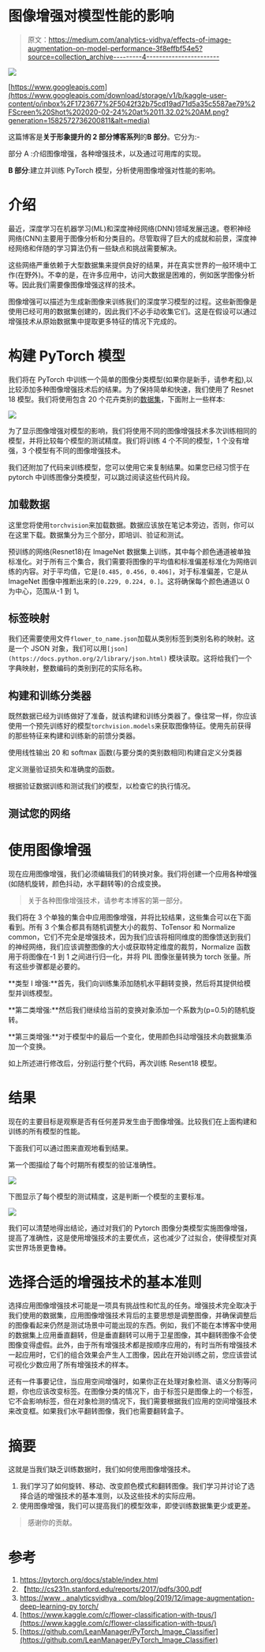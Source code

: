 # 图像增强对模型性能的影响

> 原文：<https://medium.com/analytics-vidhya/effects-of-image-augmentation-on-model-performance-3f8effbf54e5?source=collection_archive---------4----------------------->

![](img/212313eb68159a405fb2f5d0d44a454a.png)

[https://www.googleapis.com](https://www.googleapis.com/download/storage/v1/b/kaggle-user-content/o/inbox%2F1723677%2F5042f32b75cd19ad71d5a35c5587ae79%2FScreen%20Shot%202020-02-24%20at%2011.32.02%20AM.png?generation=1582572736200811&alt=media)

这篇博客是**关于形象提升的 2 部分博客系列**的**B 部分**。它分为:-

部分 A :介绍图像增强，各种增强技术，以及通过可用库的实现。

**B 部分**:建立并训练 PyTorch 模型，分析使用图像增强对性能的影响。

# 介绍

最近，深度学习在机器学习(ML)和深度神经网络(DNN)领域发展迅速。卷积神经网络(CNN)主要用于图像分析和分类目的。尽管取得了巨大的成就和前景，深度神经网络和伴随的学习算法仍有一些缺点和挑战需要解决。

这些网络严重依赖于大型数据集来提供良好的结果，并在真实世界的一般环境中工作(在野外)。不幸的是，在许多应用中，访问大数据是困难的，例如医学图像分析等。因此我们需要像图像增强这样的技术。

图像增强可以描述为生成新图像来训练我们的深度学习模型的过程。这些新图像是使用已经可用的数据集创建的，因此我们不必手动收集它们。这是在假设可以通过增强技术从原始数据集中提取更多特征的情况下完成的。

# 构建 PyTorch 模型

我们将在 PyTorch 中训练一个简单的图像分类模型(如果你是新手，请参考[和](/swlh/image-classification-tutorials-in-pytorch-transfer-learning-19ebc329e200)),以比较添加多种图像增强技术后的结果。为了保持简单和快速，我们使用了 Resnet 18 模型。我们将使用包含 20 个花卉类别的[数据集](https://www.kaggle.com/c/flower-classification-with-tpus/)，下面附上一些样本:

![](img/32f52a41ae89e9ad810fa05f6d203ddf.png)

为了显示图像增强对模型的影响，我们将使用不同的图像增强技术多次训练相同的模型，并将比较每个模型的测试精度。我们将训练 4 个不同的模型，1 个没有增强，3 个模型有不同的图像增强技术。

我们还附加了代码来训练模型，您可以使用它来复制结果。如果您已经习惯于在 pytorch 中训练图像分类模型，可以跳过阅读这些代码片段。

## 加载数据

这里您将使用`torchvision`来加载数据。数据应该放在笔记本旁边，否则，你可以在这里下载。数据集分为三个部分，即培训、验证和测试。

预训练的网络(Resnet18)在 ImageNet 数据集上训练，其中每个颜色通道被单独标准化。对于所有三个集合，我们需要将图像的平均值和标准偏差标准化为网络训练的内容。对于平均值，它是`[0.485, 0.456, 0.406]`，对于标准偏差，它是从 ImageNet 图像中推断出来的`[0.229, 0.224, 0.]`。这将确保每个颜色通道以 0 为中心，范围从-1 到 1。

## 标签映射

我们还需要使用文件`flower_to_name.json`加载从类别标签到类别名称的映射。这是一个 JSON 对象，我们可以用`[json](https://docs.python.org/2/library/json.html)` [](https://docs.python.org/2/library/json.html)模块读取。这将给我们一个字典映射，整数编码的类别到花的实际名称。

## 构建和训练分类器

既然数据已经为训练做好了准备，就该构建和训练分类器了。像往常一样，你应该使用一个预先训练好的模型`torchvision.models`来获取图像特征。使用先前获得的那些特征来构建和训练新的前馈分类器。

使用线性输出 20 和 softmax 函数(与要分类的类别数相同)构建自定义分类器

定义测量验证损失和准确度的函数。

根据验证数据训练和测试我们的模型，以检查它的执行情况。

## 测试您的网络

# 使用图像增强

现在应用图像增强，我们必须编辑我们的转换对象。我们将创建一个应用各种增强(如随机旋转，颜色抖动，水平翻转等)的合成变换。

> 关于各种图像增强技术，请参考本博客的第一部分。

我们将在 3 个单独的集合中应用图像增强，并将比较结果，这些集合可以在下面看到。所有 3 个集合都具有随机调整大小的裁剪、ToTensor 和 Normalize common，它们不完全是增强技术，因为我们应该将相同维度的图像馈送到我们的神经网络，我们应该调整图像的大小或获取特定维度的裁剪，Normalize 函数用于将图像在-1 到 1 之间进行归一化，并将 PIL 图像张量转换为 torch 张量。所有这些步骤都是必要的。

**类型 I 增强:**首先，我们向训练集添加随机水平翻转变换，然后将其提供给模型并训练模型。

**第二类增强:**然后我们继续给当前的变换对象添加一个系数为(p=0.5)的随机旋转。

**第三类增强:**对于模型中的最后一个变化，使用颜色抖动增强技术向数据集添加一个变换。

如上所述进行修改后，分别运行整个代码，再次训练 Resent18 模型。

# 结果

现在的主要目标是观察是否有任何差异发生由于图像增强。比较我们在上面构建和训练的所有模型的性能。

下面我们可以通过图来直观地看到结果。

第一个图描绘了每个时期所有模型的验证准确性。

![](img/9fdc72dac9d567d02e64555ae4a6b591.png)

下图显示了每个模型的测试精度，这是判断一个模型的主要标准。

![](img/8576b8e6c02e0a9bffd97b082af91f3d.png)

我们可以清楚地得出结论，通过对我们的 Pytorch 图像分类模型实施图像增强，提高了准确性，这是使用增强技术的主要优点，这也减少了过拟合，使得模型对真实世界场景更鲁棒。

# 选择合适的增强技术的基本准则

选择应用图像增强技术可能是一项具有挑战性和忙乱的任务。增强技术完全取决于我们使用的数据集，应用图像增强技术背后的主要思想是调整图像，并确保调整后的图像看起来仍然是测试场景中可能出现的东西。例如，我们不能在本博客中使用的数据集上应用垂直翻转，但是垂直翻转可以用于卫星图像，其中翻转图像不会使图像变得虚假。此外，由于所有增强技术都是按顺序应用的，有时当所有增强技术一起应用时，它们的组合效果会产生人工图像，因此在开始训练之前，您应该尝试可视化少数应用了所有增强技术的样本。

还有一件事要记住，当应用空间增强时，如果你正在处理对象检测、语义分割等问题，你也应该改变标签。在图像分类的情况下，由于标签只是图像上的一个标签，它不会影响标签，但在对象检测的情况下，我们需要根据我们应用的空间增强技术来改变框。如果我们水平翻转图像，我们也需要翻转盒子。

# 摘要

这就是当我们缺乏训练数据时，我们如何使用图像增强技术。

1.  我们学习了如何旋转、移动、改变颜色模式和翻转图像。我们学习并讨论了选择合适的增强技术的基本准则，以及这些技术的实际应用。
2.  使用图像增强，我们可以提高我们的模型效率，即使训练数据集更少或更差。

> 感谢你的贡献。

# 参考

1.  https://pytorch.org/docs/stable/index.html
2.  【http://cs231n.stanford.edu/reports/2017/pdfs/300.pdf 
3.  [https://www . analyticsvidhya . com/blog/2019/12/image-augmentation-deep-learning-py torch/](https://www.analyticsvidhya.com/blog/2019/12/image-augmentation-deep-learning-pytorch/)
4.  [https://www.kaggle.com/c/flower-classification-with-tpus/](https://www.kaggle.com/c/flower-classification-with-tpus/)
5.  [https://github.com/LeanManager/PyTorch_Image_Classifier](https://github.com/LeanManager/PyTorch_Image_Classifier)